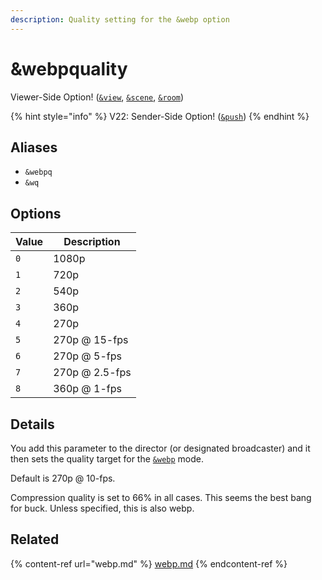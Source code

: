```yaml
---
description: Quality setting for the &webp option
---
```


# \&webpquality

Viewer-Side Option! ([`&view`](view.md), [`&scene`](scene.md), [`&room`](../../general-settings/room.md))

{% hint style="info" %}
V22: Sender-Side Option! ([`&push`](../../source-settings/push.md))
{% endhint %}

## Aliases

* `&webpq`
* `&wq`

## Options

| Value | Description    |
| ----- | -------------- |
| `0`   | 1080p          |
| `1`   | 720p           |
| `2`   | 540p           |
| `3`   | 360p           |
| `4`   | 270p           |
| `5`   | 270p @ 15-fps  |
| `6`   | 270p @ 5-fps   |
| `7`   | 270p @ 2.5-fps |
| `8`   | 360p @ 1-fps   |

## Details

You add this parameter to the director (or designated broadcaster) and it then sets the quality target for the [`&webp`](../../advanced-settings.md#webp) mode.

Default is 270p @ 10-fps.

Compression quality is set to 66% in all cases. This seems the best bang for buck. Unless specified, this is also webp.

## Related

{% content-ref url="webp.md" %}
[webp.md](webp.md)
{% endcontent-ref %}
